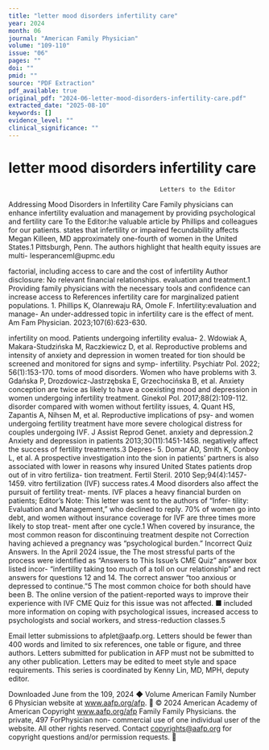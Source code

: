```yaml
---
title: "letter mood disorders infertility care"
year: 2024
month: 06
journal: "American Family Physician"
volume: "109-110"
issue: "06"
pages: ""
doi: ""
pmid: ""
source: "PDF Extraction"
pdf_available: true
original_pdf: "2024-06-letter-mood-disorders-infertility-care.pdf"
extracted_date: "2025-08-10"
keywords: []
evidence_level: ""
clinical_significance: ""
---
```


# letter mood disorders infertility care

                                              Letters to the Editor
Addressing Mood Disorders in Infertility Care                                      Family physicians can enhance infertility evaluation and
                                                                                 management by providing psychological and fertility care
To the Editor:​​he valuable article by Phillips and colleagues                   for our patients.
states that infertility or impaired fecundability affects                        Megan Killeen, MD
approximately one-fourth of women in the United States.1                         Pittsburgh, Penn.
The authors highlight that health equity issues are multi-                       lesperanceml@​upmc.edu

factorial, including access to care and the cost of infertility                  Author disclosure:​ No relevant financial relationships.
evaluation and treatment.1 Providing family physicians with
the necessary tools and confidence can increase access to                        References
infertility care for marginalized patient populations.                             1. Phillips K, Olanrewaju RA, Omole F. Infertility:​evaluation and manage-
   An under-addressed topic in infertility care is the effect of                      ment. Am Fam Physician. 2023;​107(6):​623-630.

infertility on mood. Patients undergoing infertility evalua-                       2. Wdowiak A, Makara-Studzińska M, Raczkiewicz D, et al. Reproductive
                                                                                      problems and intensity of anxiety and depression in women treated for
tion should be screened and monitored for signs and symp-                             infertility. Psychiatr Pol. 2022;​56(1):​153-170.
toms of mood disorders. Women who have problems with                               3. Gdańska P, Drozdowicz-Jastrzębska E, Grzechocińska B, et al. Anxiety
conception are twice as likely to have a coexisting mood                              and depression in women undergoing infertility treatment. Ginekol Pol.
                                                                                      2017;​88(2):​109-112.
disorder compared with women without fertility issues,
                                                                                  4. Quant HS, Zapantis A, Nihsen M, et al. Reproductive implications of psy-
and women undergoing fertility treatment have more severe                            chological distress for couples undergoing IVF. J Assist Reprod Genet.
anxiety and depression.2 Anxiety and depression in patients                          2013;​30(11):​1451-1458.
negatively affect the success of fertility treatments.3 Depres-                    5. Domar AD, Smith K, Conboy L, et al. A prospective investigation into the
sion in patients’ partners is also associated with lower in                           reasons why insured United States patients drop out of in vitro fertiliza-
                                                                                      tion treatment. Fertil Steril. 2010 Sep;​94(4):​1457-1459.
vitro fertilization (IVF) success rates.4
   Mood disorders also affect the pursuit of fertility treat-
ments. IVF places a heavy financial burden on patients;​                           Editor’s Note:​ This letter was sent to the authors of “Infer-
                                                                                   tility:​Evaluation and Management,” who declined to reply.
70% of women go into debt, and women without insurance
coverage for IVF are three times more likely to stop treat-
ment after one cycle.1 When covered by insurance, the most
common reason for discontinuing treatment despite not                            Correction
having achieved a pregnancy was “psychological burden.”                          Incorrect Quiz Answers. In the April 2024 issue, the
The most stressful parts of the process were identified as                       “Answers to This Issue’s CME Quiz” answer box listed incor-
“infertility taking too much of a toll on our relationship” and                  rect answers for questions 12 and 14. The correct answer
“too anxious or depressed to continue.”5 The most common                         choice for both should have been B. The online version of the
patient-reported ways to improve their experience with IVF                       CME Quiz for this issue was not affected. ■
included more information on coping with psychological
issues, increased access to psychologists and social workers,
and stress-reduction classes.5




  Email letter submissions to afplet@​aafp.org. Letters should
  be fewer than 400 words and limited to six references,
  one table or figure, and three authors. Letters submitted
  for publication in AFP must not be submitted to any other
  publication. Letters may be edited to meet style and space
  requirements.
  This series is coordinated by Kenny Lin, MD, MPH, deputy
  editor.


 Downloaded
June        from the 109,
     2024 ◆ Volume   American Family
                          Number  6 Physician website at www.aafp.org/afp.        © 2024 American Academy of American
                                                                           Copyright
                                                            www.aafp.org/afp                                              Family
                                                                                                              Family Physicians.     the private, 497
                                                                                                                                 ForPhysician     non-
commercial use of one individual user of the website. All other rights reserved. Contact copyrights@aafp.org for copyright questions and/or permission requests.
